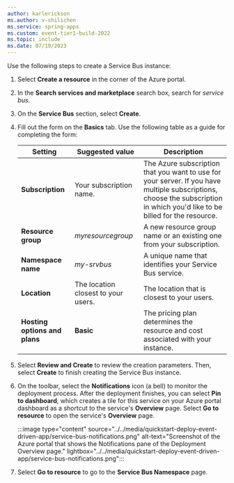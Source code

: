```yaml
---
author: karlerickson
ms.author: v-shilichen
ms.service: spring-apps
ms.custom: event-tier1-build-2022
ms.topic: include
ms.date: 07/19/2023
---
```


<!-- 
To reuse the Service Bus instance creation steps in other articles, a separate markdown file is used to describe how to provision Service Bus instance.

[!INCLUDE [provision-service-bus](provision-service-bus.md)]

-->
Use the following steps to create a Service Bus instance:

1. Select **Create a resource** in the corner of the Azure portal.

1. In the **Search services and marketplace** search box, search for *service bus*.

1. On the **Service Bus** section, select **Create**.

1. Fill out the form on the **Basics** tab. Use the following table as a guide for completing the form:

   | Setting                       | Suggested value                     | Description                                                                                                                                                                 |
   |-------------------------------|-------------------------------------|-----------------------------------------------------------------------------------------------------------------------------------------------------------------------------|
   | **Subscription**              | Your subscription name.             | The Azure subscription that you want to use for your server. If you have multiple subscriptions, choose the subscription in which you'd like to be billed for the resource. |
   | **Resource group**            | *myresourcegroup*                   | A new resource group name or an existing one from your subscription.                                                                                                        |
   | **Namespace name**            | *my-srvbus*                         | A unique name that identifies your Service Bus service.                                                                                                                     |
   | **Location**                  | The location closest to your users. | The location that is closest to your users.                                                                                                                                 |
   | **Hosting options and plans** | **Basic**                           | The pricing plan determines the resource and cost associated with your instance.                                                                                            |

1. Select **Review and Create** to review the creation parameters. Then, select **Create** to finish creating the Service Bus instance.

1. On the toolbar, select the **Notifications** icon (a bell) to monitor the deployment process. After the deployment finishes, you can select **Pin to dashboard**, which creates a tile for this service on your Azure portal dashboard as a shortcut to the service's **Overview** page. Select **Go to resource** to open the service's **Overview** page.

   :::image type="content" source="../../media/quickstart-deploy-event-driven-app/service-bus-notifications.png" alt-text="Screenshot of the Azure portal that shows the Notifications pane of the Deployment Overview page." lightbox="../../media/quickstart-deploy-event-driven-app/service-bus-notifications.png":::

1. Select **Go to resource** to go to the **Service Bus Namespace** page.
